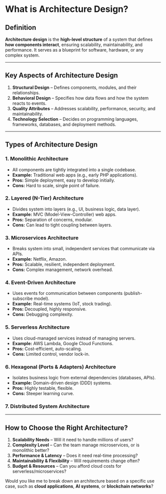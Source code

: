 # What is Architecture Design?

## Definition  

**Architecture design** is the **high-level structure** of a system that defines **how components interact**, ensuring scalability, maintainability, and performance. It serves as a blueprint for software, hardware, or any complex system.

---

## Key Aspects of Architecture Design

1. **Structural Design** – Defines components, modules, and their relationships.  
2. **Behavioral Design** – Specifies how data flows and how the system reacts to events.  
3. **Quality Attributes** – Addresses scalability, performance, security, and maintainability.  
4. **Technology Selection** – Decides on programming languages, frameworks, databases, and deployment methods.  

---

## Types of Architecture Design

### 1. Monolithic Architecture  

- All components are tightly integrated into a single codebase.  
- **Example:** Traditional web apps (e.g., early PHP applications).  
- **Pros:** Simple deployment, easy to develop initially.  
- **Cons:** Hard to scale, single point of failure.  

### 2. Layered (N-Tier) Architecture  

- Divides system into layers (e.g., UI, business logic, data layer).  
- **Example:** MVC (Model-View-Controller) web apps.  
- **Pros:** Separation of concerns, modular.  
- **Cons:** Can lead to tight coupling between layers.

### 3. Microservices Architecture  

- Breaks system into small, independent services that communicate via APIs.  
- **Example:** Netflix, Amazon.  
- **Pros:** Scalable, resilient, independent deployment.  
- **Cons:** Complex management, network overhead.

### 4. Event-Driven Architecture  

- Uses events for communication between components (publish-subscribe model).  
- **Example:** Real-time systems (IoT, stock trading).  
- **Pros:** Decoupled, highly responsive.  
- **Cons:** Debugging complexity.

### 5. Serverless Architecture  

- Uses cloud-managed services instead of managing servers.  
- **Example:** AWS Lambda, Google Cloud Functions.  
- **Pros:** Cost-efficient, auto-scaling.  
- **Cons:** Limited control, vendor lock-in.

### 6. Hexagonal (Ports & Adapters) Architecture  

- Isolates business logic from external dependencies (databases, APIs).  
- **Example:** Domain-driven design (DDD) systems.  
- **Pros:** Highly testable, flexible.  
- **Cons:** Steeper learning curve.

### 7. Distributed System Architecture  

---

## How to Choose the Right Architecture?

1. **Scalability Needs** – Will it need to handle millions of users?  
2. **Complexity Level** – Can the team manage microservices, or is monolithic better?  
3. **Performance & Latency** – Does it need real-time processing?  
4. **Maintainability & Flexibility** – Will requirements change often?  
5. **Budget & Resources** – Can you afford cloud costs for serverless/microservices?

Would you like me to break down an architecture based on a specific use case, such as **cloud applications**, **AI systems**, or **blockchain networks**?
